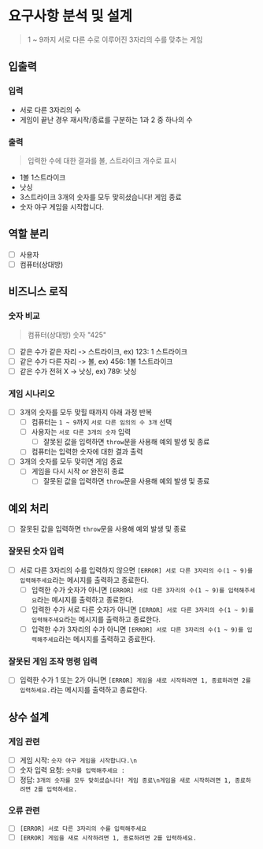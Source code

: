 # 요구사항 분석 및 설계
> 1 ~ 9까지 서로 다른 수로 이루어진 3자리의 수를 맞추는 게임

## 입출력
### 입력
- 서로 다른 3자리의 수
- 게임이 끝난 경우 재시작/종료를 구분하는 1과 2 중 하나의 수
### 출력
> 입력한 수에 대한 결과를 볼, 스트라이크 개수로 표시
- 1볼 1스트라이크
- 낫싱
- 3스트라이크
  3개의 숫자를 모두 맞히셨습니다! 게임 종료
- 숫자 야구 게임을 시작합니다.

## 역할 분리
- [ ] 사용자
- [ ] 컴퓨터(상대방)

## 비즈니스 로직
### 숫자 비교
> 컴퓨터(상대방) 숫자 "425"
- [ ] 같은 수가 같은 자리 -> 스트라이크, ex) 123: 1 스트라이크
- [ ] 같은 수가 다른 자리 -> 볼, ex) 456: 1볼 1스트라이크
- [ ] 같은 수가 전혀 X -> 낫싱, ex) 789: 낫싱

### 게임 시나리오
- [ ] 3개의 숫자를 모두 맞힐 때까지 아래 과정 반복
  - [ ] 컴퓨터는 `1 ~ 9`까지 `서로 다른 임의의 수 3개` 선택
  - [ ] 사용자는 `서로 다른 3개의 숫자` 입력
    - [ ] 잘못된 값을 입력하면 `throw`문을 사용해 예외 발생 및 종료
  - [ ] 컴퓨터는 입력한 숫자에 대한 결과 출력
- [ ] 3개의 숫자를 모두 맞히면 게임 종료
  - [ ] 게임을 다시 시작 or 완전히 종료
    - [ ] 잘못된 값을 입력하면 `throw`문을 사용해 예외 발생 및 종료

## 예외 처리
- [ ] 잘못된 값을 입력하면 `throw`문을 사용해 예외 발생 및 종료

### 잘못된 숫자 입력
- [ ] 서로 다른 3자리의 수를 입력하지 않으면 `[ERROR] 서로 다른 3자리의 수(1 ~ 9)를 입력해주세요`라는 메시지를 출력하고 종료한다.
  - [ ] 입력한 수가 숫자가 아니면 `[ERROR] 서로 다른 3자리의 수(1 ~ 9)를 입력해주세요`라는 메시지를 출력하고 종료한다.
  - [ ] 입력한 수가 서로 다른 숫자가 아니면 `[ERROR] 서로 다른 3자리의 수(1 ~ 9)를 입력해주세요`라는 메시지를 출력하고 종료한다.
  - [ ] 입력한 수가 3자리의 수가 아니면 `[ERROR] 서로 다른 3자리의 수(1 ~ 9)를 입력해주세요`라는 메시지를 출력하고 종료한다.

### 잘못된 게임 조작 명령 입력
- [ ] 입력한 수가 1 또는 2가 아니면 `[ERROR] 게임을 새로 시작하려면 1, 종료하려면 2를 입력하세요.`라는 메시지를 출력하고 종료한다.

## 상수 설계
### 게임 관련
- [ ] 게임 시작: `숫자 야구 게임을 시작합니다.\n`
- [ ] 숫자 입력 요청: `숫자를 입력해주세요 : `
- [ ] 정답: `3개의 숫자를 모두 맞히셨습니다! 게임 종료\n게임을 새로 시작하려면 1, 종료하려면 2를 입력하세요.`

### 오류 관련
- [ ] `[ERROR] 서로 다른 3자리의 수를 입력해주세요`
- [ ] `[ERROR] 게임을 새로 시작하려면 1, 종료하려면 2를 입력하세요.`
